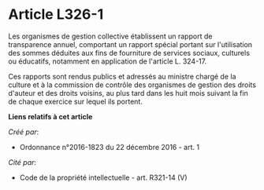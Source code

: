 # Article L326-1

Les organismes de gestion collective établissent un rapport de transparence annuel, comportant un rapport spécial portant sur
l'utilisation des sommes déduites aux fins de fourniture de services sociaux, culturels ou éducatifs, notamment en
application de l'article L. 324-17. 

Ces rapports sont rendus publics et adressés au ministre chargé de la culture et à la commission de contrôle des organismes
de gestion des droits d'auteur et des droits voisins, au plus tard dans les huit mois suivant la fin de chaque exercice sur
lequel ils portent.

**Liens relatifs à cet article**

_Créé par_:

  - Ordonnance n°2016-1823 du 22 décembre 2016 - art. 1

_Cité par_:

  - Code de la propriété intellectuelle - art. R321-14 (V)
